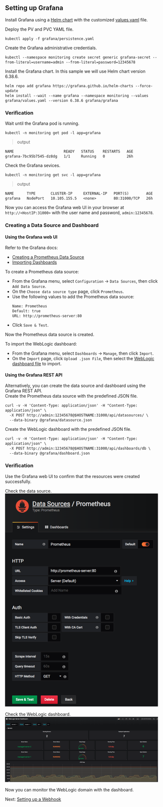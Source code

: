 ## Setting up Grafana
Install Grafana using a [Helm chart](https://github.com/helm/charts/tree/master/stable/grafana) with the customized [values.yaml](../grafana/values.yaml) file.

Deploy the PV and PVC YAML file.
```
kubectl apply -f grafana/persistence.yaml
```
Create the Grafana administrative credentials.
```
kubectl --namespace monitoring create secret generic grafana-secret --from-literal=username=admin --from-literal=password=12345678
```
Install the Grafana chart. In this sample we will use Helm chart version 6.38.6.
```
helm repo add grafana https://grafana.github.io/helm-charts --force-update
helm install --wait --name grafana --namespace monitoring --values grafana/values.yaml --version 6.38.6 grafana/grafana
```
### Verification
Wait until the Grafana pod is running.
```
kubectl -n monitoring get pod -l app=grafana
```
> output
```
NAME                       READY   STATUS    RESTARTS   AGE
grafana-7bc95b7545-dz8dg   1/1     Running   0          26h
```
Check the Grafana sevices.
```
kubectl -n monitoring get svc -l app=grafana
```
> output
```
NAME      TYPE       CLUSTER-IP     EXTERNAL-IP   PORT(S)        AGE
grafana   NodePort   10.105.155.5   <none>        80:31000/TCP   26h
```
Now you can access the Grafana web UI in your browser at `http://<HostIP:31000>` with the user name and password, `admin:12345678`.

### Creating a Data Source and Dashboard
#### Using the Grafana web UI
Refer to the Grafana docs:
- [Creating a Prometheus Data Source](https://grafana.com/docs/features/datasources/prometheus/)
- [Importing Dashboards](https://grafana.com/docs/reference/export_import/)  

To create a Prometheus data source:
- From the Grafana menu, select `Configuration` -> `Data Sources`, then click `Add Data Source`.
- On the `Choose data source type` page, click `Prometheus`.
- Use the following values to add the Prometheus data source:
  ```
  Name: Prometheus
  Default: true
  URL: http://prometheus-server:80
  ```
- Click `Save & Test`.

Now the Prometheus data source is created.  

To import the WebLogic dashboard:
- From the Grafana menu, select `Dashboards` -> `Manage`, then click `Import`.
- On the `Import` page, click `Upload .json File`, then select the [WebLogic dashboard file](../dashboard/weblogic_dashboard.json) to import.

#### Using the Grafana REST API
Alternatively, you can create the data source and dashboard using the Grafana REST API.  
Create the Prometheus data source with the predefined JSON file.
```
curl -v -H 'Content-Type: application/json' -H "Content-Type: application/json" \
  -X POST http://admin:12345678@$HOSTNAME:31000/api/datasources/ \
  --data-binary @grafana/datasource.json
```
Create the WebLogic dashboard with the predefined JSON file.
```
curl -v -H 'Content-Type: application/json' -H "Content-Type: application/json" \
  -X POST http://admin:12345678@$HOSTNAME:31000/api/dashboards/db \
  --data-binary @grafana/dashboard.json
```
### Verification
Use the Grafana web UI to confirm that the resources were created successfully.

Check the data source.  
![datasource](images/datasource.png)  

Check the WebLogic dashboard.  
![dashboard](images/weblogicDashboard.png)

Now you can monitor the WebLogic domain with the dashboard.

Next: [Setting up a Webhook](07-webhook.md)

